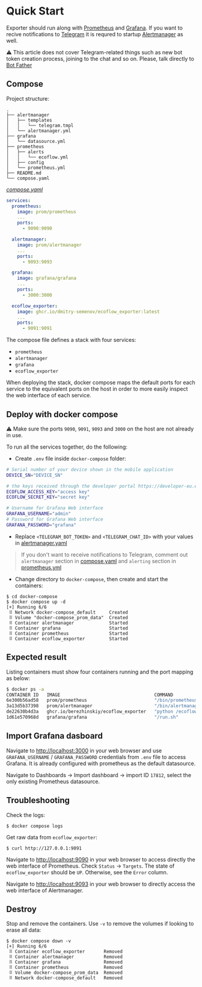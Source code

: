 # Quick Start

Exporter should run along with [Prometheus](http://prometheus.io) and [Grafana](https://grafana.com). If you want to recive notifications to [Telegram](https://telegram.org) it is requred to startup [Alertmanager](https://prometheus.io/docs/alerting/latest/alertmanager/) as well.

⚠️ This article does not cover Telegram-related things such as new bot token creation process, joining to the chat and so on. Please, talk directly to [Bot Father](https://telegram.me/BotFather)

## Compose

Project structure:

```plain
.
├── alertmanager
│   ├── templates
│   │   └── telegram.tmpl
│   └── alertmanager.yml
├── grafana
│   └── datasource.yml
├── prometheus
│   ├── alerts
│   │   └── ecoflow.yml
│   ├── config
│   └── prometheus.yml
├── README.md
└── compose.yaml
```

[_compose.yaml_](compose.yaml)

```yaml
services:
  prometheus:
    image: prom/prometheus
    ...
    ports:
      - 9090:9090

  alertmanager:
    image: prom/alertmanager
    ...
    ports:
      - 9093:9093

  grafana:
    image: grafana/grafana
    ...
    ports:
      - 3000:3000

  ecoflow_exporter:
    image: ghcr.io/dmitry-semenov/ecoflow_exporter:latest
    ...
    ports:
      - 9091:9091
```

The compose file defines a stack with four services:

- `prometheus`
- `alertmanager`
- `grafana`
- `ecoflow_exporter`

When deploying the stack, docker compose maps the default ports for each service to the equivalent ports on the host in order to more easily inspect the web interface of each service.

## Deploy with docker compose

⚠️ Make sure the ports `9090`, `9091`, `9093` and `3000` on the host are not already in use.

To run all the services together, do the following:

- Create `.env` file inside `docker-compose` folder:

```bash
# Serial number of your device shown in the mobile application
DEVICE_SN="DEVICE_SN"

# the keys received through the developer portal https://developer-eu.ecoflow.com/us/security
ECOFLOW_ACCESS_KEY="access key"
ECOFLOW_SECRET_KEY="secret key"

# Username for Grafana Web interface
GRAFANA_USERNAME="admin"
# Password for Grafana Web interface
GRAFANA_PASSWORD="grafana"
```

- Replace `<TELEGRAM_BOT_TOKEN>` and `<TELEGRAM_CHAT_ID>` with your values in [alertmanager.yaml](alertmanager/alertmanager.yml#L39-L40)

> If you don't want to receive notifications to Telegram, comment out `alertmanager` section in [compose.yaml](compose.yaml#L14-L23) and `alerting` section in [prometheus.yml](prometheus/prometheus.yml#L7-L12)

- Change directory to `docker-compose`, then create and start the containers:

```plain
$ cd docker-compose
$ docker compose up -d
[+] Running 6/6
 ⠿ Network docker-compose_default     Created
 ⠿ Volume "docker-compose_prom_data"  Created
 ⠿ Container alertmanager             Started
 ⠿ Container grafana                  Started
 ⠿ Container prometheus               Started
 ⠿ Container ecoflow_exporter         Started

```

## Expected result

Listing containers must show four containers running and the port mapping as below:

```bash
$ docker ps -a
CONTAINER ID   IMAGE                                   COMMAND                  CREATED              STATUS          PORTS                                       NAMES
6e300b56ad58   prom/prometheus                         "/bin/prometheus --c…"   About a minute ago   Up 59 seconds   0.0.0.0:9090->9090/tcp, :::9090->9090/tcp   prometheus
3a13d5b37398   prom/alertmanager                       "/bin/alertmanager -…"   About a minute ago   Up 59 seconds   0.0.0.0:9093->9093/tcp, :::9093->9093/tcp   alertmanager
de22630b4d3a   ghcr.io/berezhinskiy/ecoflow_exporter   "python /ecoflow_exp…"   About a minute ago   Up 59 seconds   0.0.0.0:9091->9091/tcp, :::9091->9091/tcp   ecoflow_exporter
1d61e570968d   grafana/grafana                         "/run.sh"                About a minute ago   Up 59 seconds   0.0.0.0:3000->3000/tcp, :::3000->3000/tcp   grafana

```

## Import Grafana dasboard

Navigate to [http://localhost:3000](http://localhost:3000) in your web browser and use `GRAFANA_USERNAME` / `GRAFANA_PASSWORD` credentials from `.env` file to access Grafana. It is already configured with prometheus as the default datasource.

Navigate to Dashboards → Import dashboard → import ID `17812`, select the only existing Prometheus datasource.

## Troubleshooting

Check the logs:

```plain
$ docker compose logs
```

Get raw data from `ecoflow_exporter`:

```plain
$ curl http://127.0.0.1:9091
```

Navigate to [http://localhost:9090](http://localhost:9090) in your web browser to access directly the web interface of Prometheus. Check `Status` → `Targets`. The state of `ecoflow_exporter` should be `UP`. Otherwise, see the `Error` column.

Navigate to [http://localhost:9093](http://localhost:9093) in your web browser to directly access the web interface of Alertmanager.

## Destroy

Stop and remove the containers. Use `-v` to remove the volumes if looking to erase all data:

```plain
$ docker compose down -v
[+] Running 6/6
 ⠿ Container ecoflow_exporter       Removed
 ⠿ Container alertmanager           Removed
 ⠿ Container grafana                Removed
 ⠿ Container prometheus             Removed
 ⠿ Volume docker-compose_prom_data  Removed
 ⠿ Network docker-compose_default   Removed
```
